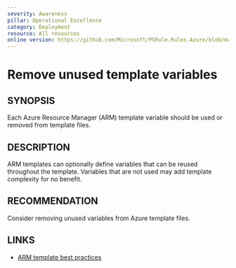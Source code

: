 ```yaml
---
severity: Awareness
pillar: Operational Excellence
category: Deployment
resource: All resources
online version: https://github.com/Microsoft/PSRule.Rules.Azure/blob/main/docs/rules/en/Azure.Template.UseVariables.md
---
```


# Remove unused template variables

## SYNOPSIS

Each Azure Resource Manager (ARM) template variable should be used or removed from template files.

## DESCRIPTION

ARM templates can optionally define variables that can be reused throughout the template.
Variables that are not used may add template complexity for no benefit.

## RECOMMENDATION

Consider removing unused variables from Azure template files.

## LINKS

- [ARM template best practices](https://docs.microsoft.com/en-us/azure/azure-resource-manager/templates/template-best-practices#variables)
